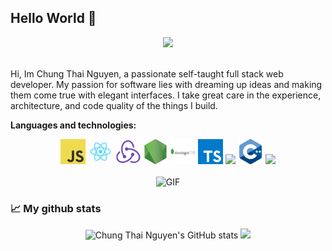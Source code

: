## Hello World 👋

<div align="center">
  <img width="300" src="./hello.gif">
</div>

<br />

Hi, Im Chung Thai Nguyen, a passionate self-taught full stack web developer. My passion for software lies with dreaming up ideas and making them come true with elegant interfaces. I take great care in the experience, architecture, and code quality of the things I build.

**Languages and technologies:**  
<div align="center">
  <code><img height="40" src="https://raw.githubusercontent.com/github/explore/80688e429a7d4ef2fca1e82350fe8e3517d3494d/topics/javascript/javascript.png"></code>
  <code><img height="40" src="https://raw.githubusercontent.com/github/explore/80688e429a7d4ef2fca1e82350fe8e3517d3494d/topics/react/react.png"></code>
  <code><img height="40" src="https://raw.githubusercontent.com/github/explore/5c058a388828bb5fde0bcafd4bc867b5bb3f26f3/topics/redux/redux.png"></code>
  <code><img height="40" src="https://raw.githubusercontent.com/github/explore/80688e429a7d4ef2fca1e82350fe8e3517d3494d/topics/nodejs/nodejs.png"></code>
  <code><img height="40" src="https://raw.githubusercontent.com/github/explore/80688e429a7d4ef2fca1e82350fe8e3517d3494d/topics/mongodb/mongodb.png"></code>
  <code><img height="40" src="https://raw.githubusercontent.com/github/explore/80688e429a7d4ef2fca1e82350fe8e3517d3494d/topics/typescript/typescript.png"></code>
  <code><img height="40" src="https://raw.githubusercontent.com/near/docs/master/docs/assets/near_logo.png"></code>
  <code><img height="40" src="https://raw.githubusercontent.com/github/explore/80688e429a7d4ef2fca1e82350fe8e3517d3494d/topics/cpp/cpp.png"></code>
  <code><img height="40" src="https://raw.githubusercontent.com/near/docs/master/docs/assets/near_logo.png"></code>
</div>
<br />
<div align="center">
  <img alt="GIF" src="./dance.gif" width="300"/>
</div>

### 📈 My github stats

<div align="center">
  <img src="https://github-readme-stats.vercel.app/api?username=zufius&hide=contribs,prs&show_icons=true&bg_color=0,f5b161,ec366e&title_color=fff&text_color=fff&icon_color=fff" alt="Chung Thai Nguyen's GitHub stats" width="400" />
<img src="./digital.gif" width="150" />
</div>


